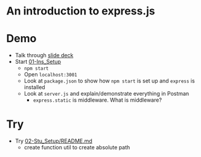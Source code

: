 # An introduction to express.js

# Demo

- Talk through [slide deck](https://docs.google.com/presentation/d/1wF7D5SWD4RDBwGJhkL08GLuFhlo1FPHwyCZoN3q3M_Y/edit?usp=sharing)
- Start [01-Ins_Setup](../../01-Activities/01-Ins_Setup)
  - `npm start`
  - Open `localhost:3001`
  - Look at `package.json` to show how `npm start` is set up and `express` is installed
  - Look at `server.js` and explain/demonstrate everything in Postman
    - `express.static` is middleware. What is middleware?

# Try

- Try [02-Stu_Setup/README.md](../../01-Activities/02-Stu_Setup/README.md)
  - create function util to create absolute path
